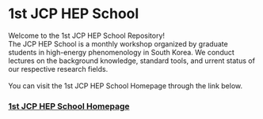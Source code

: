 # 1st JCP HEP School
Welcome to the 1st JCP HEP School Repository! <br/>
The JCP HEP School is a monthly workshop organized by graduate students in high-energy phenomenology in South Korea. We conduct lectures on the background knowledge, standard tools, and urrent status of our respective research fields. <br/><br/>
You can visit the 1st JCP HEP School Homepage through the link below. <br/>
### **[1st JCP HEP School Homepage](https://hepschool.github.io/1st)**
